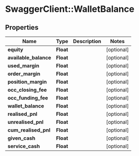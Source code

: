# SwaggerClient::WalletBalance

## Properties
Name | Type | Description | Notes
------------ | ------------- | ------------- | -------------
**equity** | **Float** |  | [optional] 
**available_balance** | **Float** |  | [optional] 
**used_margin** | **Float** |  | [optional] 
**order_margin** | **Float** |  | [optional] 
**position_margin** | **Float** |  | [optional] 
**occ_closing_fee** | **Float** |  | [optional] 
**occ_funding_fee** | **Float** |  | [optional] 
**wallet_balance** | **Float** |  | [optional] 
**realised_pnl** | **Float** |  | [optional] 
**unrealised_pnl** | **Float** |  | [optional] 
**cum_realised_pnl** | **Float** |  | [optional] 
**given_cash** | **Float** |  | [optional] 
**service_cash** | **Float** |  | [optional] 


